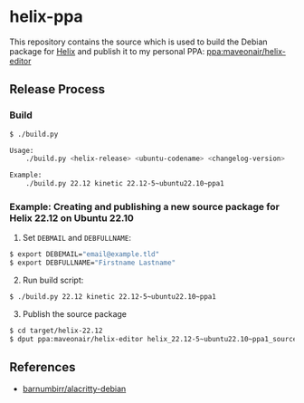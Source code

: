 # helix-ppa

This repository contains the source which is used to build the Debian package for [Helix](https://github.com/helix-editor/helix) and publish it to my personal PPA: [ppa:maveonair/helix-editor](https://launchpad.net/~maveonair/+archive/ubuntu/helix-editor)

## Release Process

### Build

```sh
$ ./build.py

Usage:
    ./build.py <helix-release> <ubuntu-codename> <changelog-version>

Example:
    ./build.py 22.12 kinetic 22.12-5~ubuntu22.10~ppa1
```

### Example: Creating and publishing a new source package for Helix 22.12 on Ubuntu 22.10

1. Set `DEBMAIL` and `DEBFULLNAME`:

```sh
$ export DEBEMAIL="email@example.tld"
$ export DEBFULLNAME="Firstname Lastname"
```

2. Run build script:

```sh
$ ./build.py 22.12 kinetic 22.12-5~ubuntu22.10~ppa1
```

3. Publish the source package

```sh
$ cd target/helix-22.12
$ dput ppa:maveonair/helix-editor helix_22.12-5~ubuntu22.10~ppa1_source.changes
```

## References

- [barnumbirr/alacritty-debian](https://github.com/barnumbirr/alacritty-debian)
